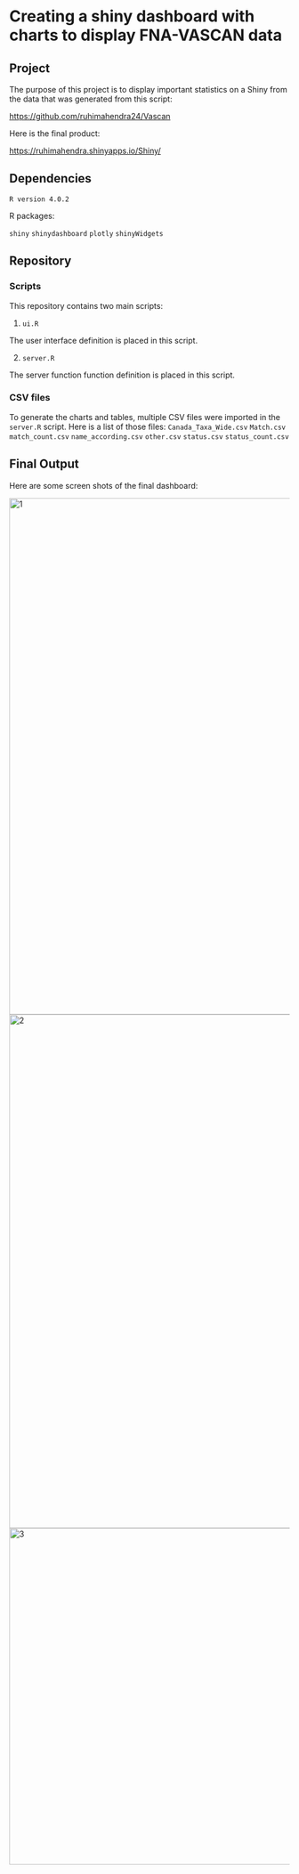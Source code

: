 # Creating a shiny dashboard with charts to display FNA-VASCAN data 

## Project

The purpose of this project is to display important statistics on a Shiny from the data that was generated from this script: 

https://github.com/ruhimahendra24/Vascan

Here is the final product: 

https://ruhimahendra.shinyapps.io/Shiny/

## Dependencies

`R version 4.0.2`

R packages:

`shiny`
`shinydashboard`
`plotly`
`shinyWidgets`


## Repository

### Scripts

This repository contains two main scripts:

1) `ui.R`

The user interface definition is placed in this script.

2) `server.R`

The server function function definition is placed in this script.


### CSV files

To generate the charts and tables, multiple CSV files were imported in the `server.R` script. 
Here is a list of those files: 
`Canada_Taxa_Wide.csv`
`Match.csv`
`match_count.csv`
`name_according.csv`
`other.csv`
`status.csv`
`status_count.csv`

## Final Output

Here are some screen shots of the final dashboard: 

<img width="928" alt="1" src="https://user-images.githubusercontent.com/65621746/91585662-599f6680-e922-11ea-936d-be37a32d7004.PNG">

<img width="923" alt="2" src="https://user-images.githubusercontent.com/65621746/91585857-98cdb780-e922-11ea-85ba-3bf089217efa.PNG">

<img width="605" alt="3" src="https://user-images.githubusercontent.com/65621746/91585876-a1be8900-e922-11ea-83ff-2738f953f960.PNG">





